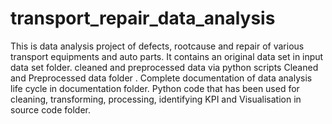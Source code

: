 # transport_repair_data_analysis
This is data analysis project of defects, rootcause and repair of various transport equipments and auto parts.
It contains an original data set in input data set folder.
cleaned and preprocessed data via python scripts Cleaned and Preprocessed data folder .
Complete documentation of data analysis life cycle in documentation folder.
Python code that has been used for cleaning, transforming, processing, identifying KPI and Visualisation in source code folder.
